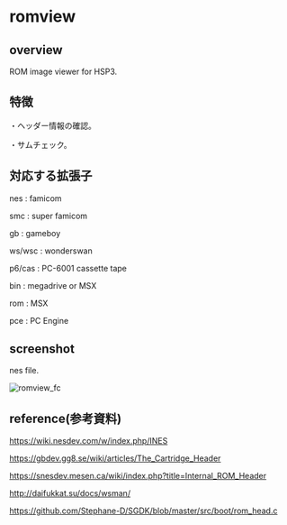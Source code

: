 # romview

## overview
ROM image viewer for HSP3.

## 特徴

・ヘッダー情報の確認。

・サムチェック。

## 対応する拡張子

nes : famicom

smc : super famicom

gb : gameboy

ws/wsc : wonderswan

p6/cas : PC-6001 cassette tape

bin : megadrive or MSX

rom : MSX

pce : PC Engine

## screenshot

nes file.

![romview_fc](https://user-images.githubusercontent.com/5597377/128765252-0dc14096-fb04-49d6-afe7-d002d174d148.png)

## reference(参考資料)

https://wiki.nesdev.com/w/index.php/INES

https://gbdev.gg8.se/wiki/articles/The_Cartridge_Header

https://snesdev.mesen.ca/wiki/index.php?title=Internal_ROM_Header

http://daifukkat.su/docs/wsman/

https://github.com/Stephane-D/SGDK/blob/master/src/boot/rom_head.c
